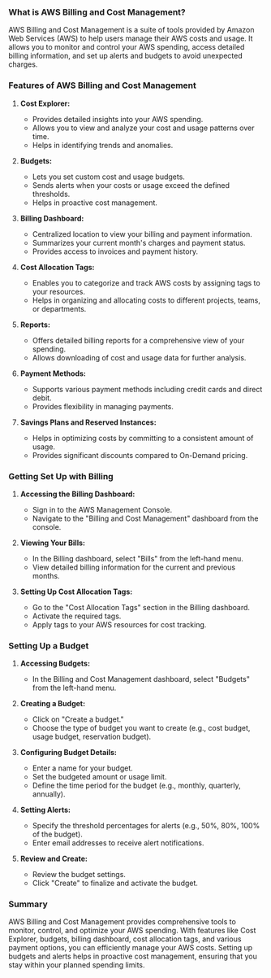 ### What is AWS Billing and Cost Management?

AWS Billing and Cost Management is a suite of tools provided by Amazon Web Services (AWS) to help users manage their AWS costs and usage. It allows you to monitor and control your AWS spending, access detailed billing information, and set up alerts and budgets to avoid unexpected charges.

### Features of AWS Billing and Cost Management

1. **Cost Explorer:**
   - Provides detailed insights into your AWS spending.
   - Allows you to view and analyze your cost and usage patterns over time.
   - Helps in identifying trends and anomalies.

2. **Budgets:**
   - Lets you set custom cost and usage budgets.
   - Sends alerts when your costs or usage exceed the defined thresholds.
   - Helps in proactive cost management.

3. **Billing Dashboard:**
   - Centralized location to view your billing and payment information.
   - Summarizes your current month's charges and payment status.
   - Provides access to invoices and payment history.

4. **Cost Allocation Tags:**
   - Enables you to categorize and track AWS costs by assigning tags to your resources.
   - Helps in organizing and allocating costs to different projects, teams, or departments.

5. **Reports:**
   - Offers detailed billing reports for a comprehensive view of your spending.
   - Allows downloading of cost and usage data for further analysis.

6. **Payment Methods:**
   - Supports various payment methods including credit cards and direct debit.
   - Provides flexibility in managing payments.

7. **Savings Plans and Reserved Instances:**
   - Helps in optimizing costs by committing to a consistent amount of usage.
   - Provides significant discounts compared to On-Demand pricing.

### Getting Set Up with Billing

1. **Accessing the Billing Dashboard:**
   - Sign in to the AWS Management Console.
   - Navigate to the "Billing and Cost Management" dashboard from the console.

2. **Viewing Your Bills:**
   - In the Billing dashboard, select "Bills" from the left-hand menu.
   - View detailed billing information for the current and previous months.

3. **Setting Up Cost Allocation Tags:**
   - Go to the "Cost Allocation Tags" section in the Billing dashboard.
   - Activate the required tags.
   - Apply tags to your AWS resources for cost tracking.

### Setting Up a Budget

1. **Accessing Budgets:**
   - In the Billing and Cost Management dashboard, select "Budgets" from the left-hand menu.

2. **Creating a Budget:**
   - Click on "Create a budget."
   - Choose the type of budget you want to create (e.g., cost budget, usage budget, reservation budget).

3. **Configuring Budget Details:**
   - Enter a name for your budget.
   - Set the budgeted amount or usage limit.
   - Define the time period for the budget (e.g., monthly, quarterly, annually).

4. **Setting Alerts:**
   - Specify the threshold percentages for alerts (e.g., 50%, 80%, 100% of the budget).
   - Enter email addresses to receive alert notifications.

5. **Review and Create:**
   - Review the budget settings.
   - Click "Create" to finalize and activate the budget.

### Summary

AWS Billing and Cost Management provides comprehensive tools to monitor, control, and optimize your AWS spending. With features like Cost Explorer, budgets, billing dashboard, cost allocation tags, and various payment options, you can efficiently manage your AWS costs. Setting up budgets and alerts helps in proactive cost management, ensuring that you stay within your planned spending limits.
